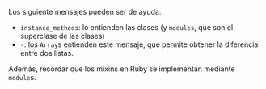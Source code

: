 Los siguiente mensajes pueden ser de ayuda:

* `instance_methods`: lo entienden las clases (y `modules`, que son el superclase de las clases)
* `-`: los `Array`s entienden este mensaje, que permite obtener la diferencia entre dos listas.

Además, recordar que los mixins en Ruby se implementan mediante `module`s.